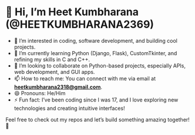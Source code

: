 # 👋 Hi, I’m Heet Kumbharana (@HEETKUMBHARANA2369)

- 👀 I’m interested in coding, software development, and building cool projects.
- 🌱 I’m currently learning Python (Django, Flask), CustomTkinter, and refining my skills in C and C++.
- 🤝 I’m looking to collaborate on Python-based projects, especially APIs, web development, and GUI apps.
- 📫 How to reach me: You can connect with me via email at **heetkumbharana2318@gmail.com**.
- 😄 Pronouns: He/Him
- ⚡ Fun fact: I’ve been coding since I was 17, and I love exploring new technologies and creating intuitive interfaces!

Feel free to check out my repos and let’s build something amazing together! 🚀
